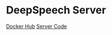 # DeepSpeech Server

[Docker Hub](https://hub.docker.com/r/mawalla/deepspeech-server)
[Server Code](https://github.com/MainRo/deepspeech-server.git)
